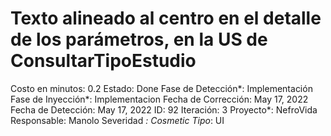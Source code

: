 # Texto alineado al centro en el detalle de los parámetros, en la US de ConsultarTipoEstudio

Costo en minutos: 0.2
Estado: Done
Fase de Detección*: Implementación
Fase de Inyección*: Implementacion
Fecha de Corrección: May 17, 2022
Fecha de Detección: May 17, 2022
ID: 92
Iteración: 3
Proyecto*: NefroVida
Responsable: Manolo
Severidad *: Cosmetic
Tipo*: UI
